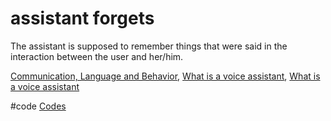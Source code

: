 # assistant forgets
The assistant is supposed to remember things that were said in the interaction between the user and her/him.

[Communication, Language and Behavior](output/themes/Communication,%20Language%20and%20Behavior.md), [What is a voice assistant](output/themes/What%20is%20a%20voice%20assistant.md), [What is a voice assistant](output/themes/What%20is%20a%20voice%20assistant.md)

#code [Codes](output/codes/Codes.md) 